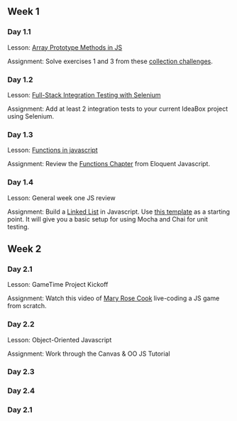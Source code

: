 ## Week 1

### Day 1.1

Lesson: [Array Prototype Methods in JS]()

Assignment: Solve exercises 1 and 3 from these [collection challenges](https://github.com/turingschool/challenges/blob/master/collections.markdown).

### Day 1.2

Lesson: [Full-Stack Integration Testing with Selenium](https://github.com/turingschool/lesson_plans/blob/master/ruby_04-apis_and_scalability/full_stack_integration_testing_with_selenium.markdown)

Assignment: Add at least 2 integration tests to your current IdeaBox project
using Selenium.

### Day 1.3

Lesson: [Functions in javascript](https://github.com/turingschool/lesson_plans/blob/master/ruby_04-apis_and_scalability/six_rules_for_js_functions.markdown)

Assignment: Review the [Functions Chapter](http://eloquentjavascript.net/03_functions.html) from
Eloquent Javascript.

### Day 1.4

Lesson: General week one JS review

Assignment: Build a [Linked List]() in Javascript.
Use [this template](https://github.com/turingschool-examples/js-linked-list)
as a starting point. It will give you a basic setup for using
Mocha and Chai for unit testing.

## Week 2

### Day 2.1

Lesson: GameTime Project Kickoff

Assignment: Watch this video of [Mary Rose Cook](https://vimeo.com/105955605)
live-coding a JS game from scratch.

### Day 2.2

Lesson: Object-Oriented Javascript

Assignment: Work through the Canvas & OO JS Tutorial

### Day 2.3

### Day 2.4

### Day 2.1
